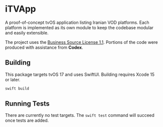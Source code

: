 # iTVApp

A proof-of-concept tvOS application listing Iranian VOD platforms. Each platform is implemented as its own module to keep the codebase modular and easily extensible.

The project uses the [Business Source License 1.1](LICENSE.md). Portions of the code were produced with assistance from **Codex**.

## Building

This package targets tvOS 17 and uses SwiftUI. Building requires Xcode 15 or later.

```bash
swift build
```

## Running Tests

There are currently no test targets. The `swift test` command will succeed once tests are added.
